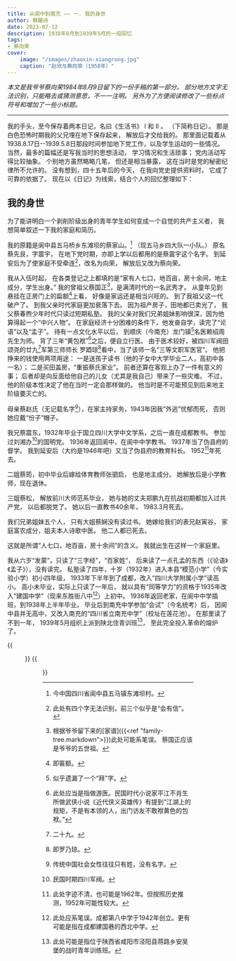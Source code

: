 ```yaml
---
title: 从阆中到南充 —— 一. 我的身世
author: 蔡醒诗
date: 2023-07-12
description: 1938年8月到1939年5月的一段回忆
tags:
- 蔡向荣
cover:
    image: "/images/zhaoxin-xiangrong.jpg"
    caption: "赵欣与蔡向荣（1958年）"
---
```


*本文是我爷爷蔡向荣1984年8月9日留下的一份手稿的第一部分。
部分地方文字无法识别，只能略去或猜测意思，不一一注明。
另外为了方便阅读修改了一些标点符号和增加了一些小标题。*

---

我的手头，至今保存着两本日记，名曰《生活书》 I 和 II 。
（下简称日记）。
那是白色恐怖时期我的父兄埋在地下保存起来，
解放后才交给我的。
那里面记载着从1938.8.17日--1939.5.8日那段时间参加地下党工作，以及学生运动的一些情况。
当然，最多的篇幅还是写我当时的思想活动，
学习情况和生活琐事；
党内活动写得比较抽象。
个别地方虽然略略几笔，
但还是相当暴露，
这在当时是党的秘密纪律所不允许的。
没有想到，四十五年后的今天，
在我向党史提供资料时，
它成了可靠的依据了。
现在以《日记》为线索，结合个人的回忆整理如下：

## 我的身世

为了能讲明白一个剥削阶级出身的青年学生如何变成一个自觉的共产主义者，
我想简单叙述一下我的家庭和简历。

我的原籍是阆中县五马桥乡东滩坝的蔡家山。[^1]
（现五马乡四大队一小队。）
原名蔡先艮，字震宇，
在地下党时期，亦即上学以后都用的是蔡震宇这个名字。
到延安后为了使家庭不受牵连[^10]，改名为向荣，
解放后又改为蔡向荣。

我从入伍时起，
在各类登记之上都填的是“家有人七口，地百亩，房十余间，地主成分，学生出身。”
我的曾祖父蔡国正[^2]，是满清时代的一名武秀才。
从童年见到悬挂在正房门上的扁额[^3]上看，
好像是家运还是相当兴旺的。
到了我祖父这一代破产了。
到我父亲时代家庭更加衰落下去。
因为祖产房子，田地都已卖光了，
我父蔡春煦少年时代只读过短期私塾。
我的父亲对我们兄弟姐妹影响很深，因为他算得起一个“中兴人物”。
在家庭经济十分困难的条件下，他发奋自学，读完了“论语”以及“孟子”。
待有一点文化水平以后，
到顺庆（今南充）龙门镇[^13]名医赖绍周先生为师。
背了三年“黄包袱”[^4]之后，便自立行医。
由于医术较好，被四川军阀田颂尧的廿九[^9]军第三师师长
罗廼琼[^5]看中，当了该师一名“三等文职军医官”。
他把挣来的钱使用两项用途：
一是送孩子读书（他的子女中大学毕业二人，高初中各一名）；
二是买田盖房，“重振蔡氏家业”。
前者还算在客观上办了一件有意义的事；
后者却是向反面给他自己的儿女（尤其是我自己）带来了一些灾难。
不过，他的阶级本性决定了他在当时一定会那样做的。
他当时是不可能预见到后来地主阶级要灭亡的。

母亲蔡赵氏（无记载名字[^11]），在家主持家务，1943年因我“外逃”忧郁而死，
否则她应戴“份子”帽子。

我兄蔡震东，1932年毕业于国立四川大学中文学系，之后一直在成都教书。
参加过刘湘办[^6]的国明党。
1936年返回阆中，在阆中中学教书。
1937年当了伪县府的督学。
我到延安后（大约是1946年吧）又当了伪县府的教育科长。
1952[^7]年死去。

二姐蔡筠，初中毕业后嫁给体育教师张驷启，
也是地主成分。
她解放后是小学教师，现在退休。

三姐蔡松，
解放前川大师范系毕业，
她与她的丈夫郑鹏九在抗战初期都加入过共产党，
以后都脱党了。
她以后一直教书40余年，
1983.3月死去。

我们兄弟姐妹五个人，
只有大姐蔡娴没有读过书。
她嫁给我们的表兄赵寅谷，
家庭富农成分，姐夫本人诗歌中医。
他二人都已死去。

这就是所谓“人七口，地百亩，房十余间”的含义。
我就出生在这样一个家庭里。

我从六岁“发蒙”，只读了“三字经”，“百家姓”，
后来读了一点孔孟的东西（《论语》《孟子》），没有读完。
私塾读了四年，十岁（1932年）进入本县“模范小学”（今实验小学）初小四年级，
1933年下半年到了成都，改入“四川大学附属小学”读高小。
高小未毕业，实际上只读了一年后，
就以具有“同等学力”的资格于1935年改入“建国中学”（现来东胜街八中[^8]）上初中。
1936年返回老家，在阆中中学插班，到1938年上半年毕业。
毕业后到南充中学参加“会试”（今名统考）后，
因阆中县并无高中，又改入南充的“四川省立南充中学”（校址在莲花池）。
在那里读了不到一年，
1939年5月组织上派到陕北住青训班[^12]，
至此完全投入革命的熔炉了。

{{<figure src="01.jpg" title="爷爷的手稿第1页" >}}
{{<figure src="02.jpg" title="爷爷的手稿第2页" >}}

[^1]:今中国四川省阆中县五马镇东滩坝村。
[^2]:根据爷爷留下来的[家谱]({{<ref "family-tree.markdown">}})此处可能系笔误。
蔡国正应该是爷爷的五世祖。
[^3]:即匾额。
[^4]:此处应当是指做游医。民国时代小说家平江不肖生所做武侠小说《近代侠义英雄传》有提到“江湖上的规矩，不是有本领的人，出门访友不敢袱黄色的包袱。”
[^5]:即罗乃琼。
[^6]:民国时期四川军阀。
[^7]:此处字迹不清，也可能是1962年。但按照历史推测，1952年可能性较大。
[^8]:此处应系笔误。成都第八中学于1942年创立。更有可能是指在成都建国巷的西北中学。
[^9]:二十九。
[^10]:此处有四个字无法识别，前三个似乎是“会有信”。
[^11]:传统中国社会女性往往只有姓，没有名字。
[^12]:此处可能是指位于陕西省咸阳市泾阳县蒋路乡安吴堡的战时青年训练班。
[^13]:似乎遗漏了一个“拜”字。
